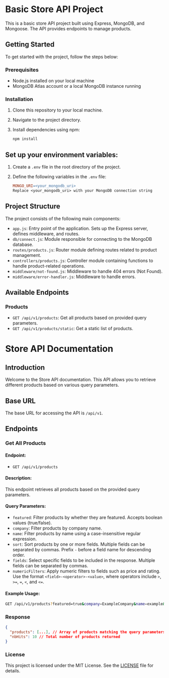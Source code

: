 # Basic Store API Project

This is a basic store API project built using Express, MongoDB, and Mongoose. The API provides endpoints to manage products.

## Getting Started

To get started with the project, follow the steps below:

### Prerequisites

- Node.js installed on your local machine
- MongoDB Atlas account or a local MongoDB instance running

### Installation

1. Clone this repository to your local machine.
2. Navigate to the project directory.
3. Install dependencies using npm:

   ```bash
   npm install
   ```

## Set up your environment variables:

1. Create a `.env` file in the root directory of the project.

2. Define the following variables in the `.env` file:

   ```makefile
   MONGO_URI=<your_mongodb_uri>
   Replace <your_mongodb_uri> with your MongoDB connection string
   ```

## Project Structure

The project consists of the following main components:

- `app.js`: Entry point of the application. Sets up the Express server, defines middleware, and routes.
- `db/connect.js`: Module responsible for connecting to the MongoDB database.
- `routes/products.js`: Router module defining routes related to product management.
- `controllers/products.js`: Controller module containing functions to handle product-related operations.
- `middleware/not-found.js`: Middleware to handle 404 errors (Not Found).
- `middleware/error-handler.js`: Middleware to handle errors.

## Available Endpoints

### Products

- `GET /api/v1/products`: Get all products based on provided query parameters.
- `GET /api/v1/products/static`: Get a static list of products.

# Store API Documentation

## Introduction

Welcome to the Store API documentation. This API allows you to retrieve different products based on various query parameters.

## Base URL

The base URL for accessing the API is `/api/v1`.

## Endpoints

### Get All Products

#### Endpoint:

- `GET /api/v1/products`

#### Description:

This endpoint retrieves all products based on the provided query parameters.

#### Query Parameters:

- `featured`: Filter products by whether they are featured. Accepts boolean values (true/false).
- `company`: Filter products by company name.
- `name`: Filter products by name using a case-insensitive regular expression.
- `sort`: Sort products by one or more fields. Multiple fields can be separated by commas. Prefix `-` before a field name for descending order.
- `fields`: Select specific fields to be included in the response. Multiple fields can be separated by commas.
- `numericFilters`: Apply numeric filters to fields such as price and rating. Use the format `<field>-<operator>-<value>`, where operators include `>`, `>=`, `=`, `<`, and `<=`.

#### Example Usage:

```bash
GET /api/v1/products?featured=true&company=ExampleCompany&name=example&sort=price,-rating&fields=name,price,rating&page=1&limit=10
```

### Response

```json
{
  "products": [...], // Array of products matching the query parameters
  "nbHits": 10 // Total number of products returned
}
```

### License

This project is licensed under the MIT License. See the [LICENSE](LICENSE) file for details.
